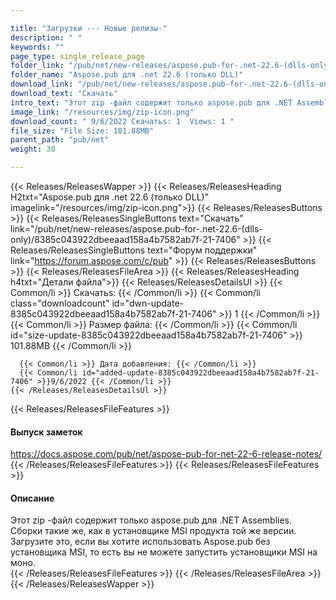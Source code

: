 ```yaml
---

title: "Загрузки --- Новые релизы-"
description: " "
keywords: ""
page_type: single_release_page
folder_link: "/pub/net/new-releases/aspose.pub-for-.net-22.6-(dlls-only)/"
folder_name: "Aspose.pub для .net 22.6 (только DLL)"
download_link: "/pub/net/new-releases/aspose.pub-for-.net-22.6-(dlls-only)/8385c043922dbeeaad158a4b7582ab7f-21-7406"
download_text: "Скачать"
intro_text: "Этот zip -файл содержит только aspose.pub для .NET Assemblies. Сборки такие же, как в установщике MSI продукта той же версии. Загрузите это, если вы хотите использовать Aspose.pub без установщика MSI, то есть вы не можете запустить установщики MSI на моно."
image_link: "/resources/img/zip-icon.png"
download_count: " 9/6/2022 Скачатьs: 1  Views: 1 "
file_size: "File Size: 101.88MB"
parent_path: "pub/net"
weight: 30

---
```


{{< Releases/ReleasesWapper >}}
  {{< Releases/ReleasesHeading H2txt="Aspose.pub для .net 22.6 (только DLL)" imagelink="/resources/img/zip-icon.png">}}
  {{< Releases/ReleasesButtons >}}
    {{< Releases/ReleasesSingleButtons text="Скачать" link="/pub/net/new-releases/aspose.pub-for-.net-22.6-(dlls-only)/8385c043922dbeeaad158a4b7582ab7f-21-7406" >}}
    {{< Releases/ReleasesSingleButtons text="Форум поддержки" link="https://forum.aspose.com/c/pub" >}}
  {{< Releases/ReleasesButtons >}}
  {{< Releases/ReleasesFileArea >}}
    {{< Releases/ReleasesHeading h4txt="Детали файла">}}
    {{< Releases/ReleasesDetailsUl >}}
      {{< Common/li >}} Скачатьs: {{< /Common/li >}}
      {{< Common/li class="downloadcount" id="dwn-update-8385c043922dbeeaad158a4b7582ab7f-21-7406" >}} 1 {{< /Common/li >}}
      {{< Common/li >}} Размер файла: {{< /Common/li >}}
      {{< Common/li id="size-update-8385c043922dbeeaad158a4b7582ab7f-21-7406" >}} 101.88MB {{< /Common/li >}}

      {{< Common/li >}} Дата добавления: {{< /Common/li >}}
      {{< Common/li id="added-update-8385c043922dbeeaad158a4b7582ab7f-21-7406" >}}9/6/2022 {{< /Common/li >}}
    {{< /Releases/ReleasesDetailsUl >}}

  {{< Releases/ReleasesFileFeatures >}}
      <h4>Выпуск заметок</h4><div><a href='https://docs.aspose.com/pub/net/aspose-pub-for-net-22-6-release-notes/'>https://docs.aspose.com/pub/net/aspose-pub-for-net-22-6-release-notes/</a></div>
  {{< /Releases/ReleasesFileFeatures >}}
  {{< Releases/ReleasesFileFeatures >}}
      <h4>Описание</h4><div class="HTMLDescription">Этот zip -файл содержит только aspose.pub для .NET Assemblies. Сборки такие же, как в установщике MSI продукта той же версии. Загрузите это, если вы хотите использовать Aspose.pub без установщика MSI, то есть вы не можете запустить установщики MSI на моно.</div>
  {{< /Releases/ReleasesFileFeatures >}}
 {{< /Releases/ReleasesFileArea >}}
{{< /Releases/ReleasesWapper >}}


